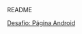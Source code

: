 README
<p>
    <a href="https://carlageo.github.io/AtividadesCursos/projeto-Androide/Index.html">Desafio: Página Android</a>
</p>